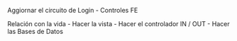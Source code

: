 Aggiornar el circuito de Login
	- Controles FE

Relación con la vida
	- Hacer la vista
	- Hacer el controlador IN / OUT
	- Hacer las Bases de Datos
